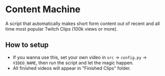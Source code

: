 # Content Machine

A script that automatically makes short form content out of recent and all time most popular Twitch Clips (100k views or more).

## How to setup

- If you wanna use this, set your own video in `src` -> `config.py` -> `VIDEO_NAME`, then run the script and let the magic happen.
- All finished videos will appear in "Finished Clips" folder.
 